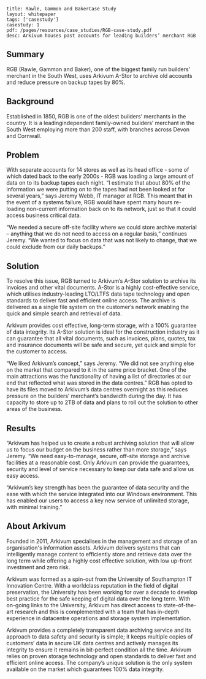```title: Rawle, Gammon and BakerCase Studylayout: whitepapertags: ['casestudy']casestudy: 1pdf: /pages/resources/case_studies/RGB-case-study.pdfdesc: Arkivum houses past accounts for leading builders’ merchant RGB```## SummaryRGB (Rawle, Gammon and Baker), one of the biggest family run builders’ merchant in the South West, uses Arkivum A-Stor to archive old accounts and reduce pressure on backup tapes by 80%.## BackgroundEstablished in 1850, RGB is one of the oldest builders’ merchants in the country. It is a leadingindependent family-owned builders’ merchant in the South West employing more than 200 staff, with branches across Devon and Cornwall.## ProblemWith separate accounts for 14 stores as well as its head office - some of which dated back to the early 2000s - RGB was loading a large amount of data on to its backup tapes each night. “I estimate that about 80% of the information we were putting on to the tapes had not been looked at for several years,” says Jeremy Webb, IT manager at RGB. This meant that in the event of a systems failure, RGB would have spent many hours re-loading non-current information back on to its network, just so that it could access business critical data.“We needed a secure off-site facility where we could store archive material – anything that we do not need to access on a regular basis,” continues Jeremy. “We wanted to focus on data that was not likely to change, that we could exclude from our daily backups.”## SolutionTo resolve this issue, RGB turned to Arkivum’s A-Stor solution to archive its invoices and other vital documents. A-Stor is a highly cost-effective service, which utilises industry-leading LTO/LTFS data tape technology and open standards to deliver fast and efficient online access. The archive is delivered as a single file system on the customer’s network enabling the quick and simple search and retrieval of data.Arkivum provides cost effective, long-term storage, with a 100% guarantee of data integrity. Its A-Stor solution is ideal for the construction industry as it can guarantee that all vital documents, such as invoices, plans, quotes, tax and insurance documents will be safe and secure, yet quick and simple for the customer to access.“We liked Arkivum’s concept,” says Jeremy. “We did not see anything else on the market that compared to it in the same price bracket. One of the main attractions was the functionality of having a list of directories at our end that reflected what was stored in the data centres.” RGB has opted to have its files moved to Arkivum’s data centres overnight as this reduces pressure on the builders’ merchant’s bandwidth during the day. It has capacity to store up to 2TB of data and plans to roll out the solution to other areas of the business.## Results“Arkivum has helped us to create a robust archiving solution that will allow us to focus our budget on the business rather than more storage,” says Jeremy. “We need easy-to-manage, secure, off-site storage and archive facilities at a reasonable cost. Only Arkivum can provide the guarantees, security and level of service necessary to keep our data safe and allow us easy access.“Arkivum’s key strength has been the guarantee of data security and the ease with which the service integrated into our Windows environment. This has enabled our users to access a key new service of unlimited storage, with minimal training.”## About ArkivumFounded in 2011, Arkivum specialises in the management and storage of an organisation's information assets. Arkivum delivers systems that can intelligently manage content to efficiently store and retrieve data over the long term while offering a highly cost effective solution, with low up-front investment and zero risk.Arkivum was formed as a spin-out from the University of Southampton IT Innovation Centre. With a worldclass reputation in the field of digital preservation, the University has been working for over a decade to develop best practice for the safe keeping of digital data over the long term. With on-going links to the University, Arkivum has direct access to state-of-the-art research and this is complemented with a team that has in-depth experience in datacentre operations and storage system implementation.Arkivum provides a completely transparent data archiving service and its approach to data safety and security is simple; it keeps multiple copies of customers’ data in secure UK data centres and actively manages its integrity to ensure it remains in bit-perfect condition all the time. Arkivum relies on proven storage technology and open standards to deliver fast and efficient online access. The company’s unique solution is the only system available on the market which guarantees 100% data integrity.